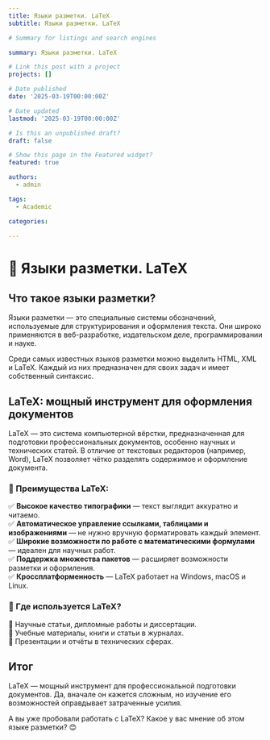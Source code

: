 ```yaml
---
title: Языки разметки. LaTeX
subtitle: Языки разметки. LaTeX

# Summary for listings and search engines

summary: Языки разметки. LaTeX

# Link this post with a project
projects: []

# Date published
date: '2025-03-19T00:00:00Z'

# Date updated
lastmod: '2025-03-19T00:00:00Z'

# Is this an unpublished draft?
draft: false

# Show this page in the Featured widget?
featured: true

authors:
  - admin

tags:
  - Academic

categories:
  
---
```


# 🔎 Языки разметки. LaTeX

## Что такое языки разметки?  
Языки разметки — это специальные системы обозначений, используемые для структурирования и оформления текста. Они широко применяются в веб-разработке, издательском деле, программировании и науке.  

Среди самых известных языков разметки можно выделить HTML, XML и LaTeX. Каждый из них предназначен для своих задач и имеет собственный синтаксис.  

## LaTeX: мощный инструмент для оформления документов  
LaTeX — это система компьютерной вёрстки, предназначенная для подготовки профессиональных документов, особенно научных и технических статей. В отличие от текстовых редакторов (например, Word), LaTeX позволяет чётко разделять содержимое и оформление документа.  

### 🔹 Преимущества LaTeX:  
✅ **Высокое качество типографики** — текст выглядит аккуратно и читаемо.  
✅ **Автоматическое управление ссылками, таблицами и изображениями** — не нужно вручную форматировать каждый элемент.  
✅ **Широкие возможности по работе с математическими формулами** — идеален для научных работ.  
✅ **Поддержка множества пакетов** — расширяет возможности разметки и оформления.  
✅ **Кроссплатформенность** — LaTeX работает на Windows, macOS и Linux.  

### 📌 Где используется LaTeX?  
🔸 Научные статьи, дипломные работы и диссертации.  
🔸 Учебные материалы, книги и статьи в журналах.  
🔸 Презентации и отчёты в технических сферах.  

## Итог  
LaTeX — мощный инструмент для профессиональной подготовки документов. Да, вначале он кажется сложным, но изучение его возможностей оправдывает затраченные усилия.  

А вы уже пробовали работать с LaTeX? Какое у вас мнение об этом языке разметки? 😊  

